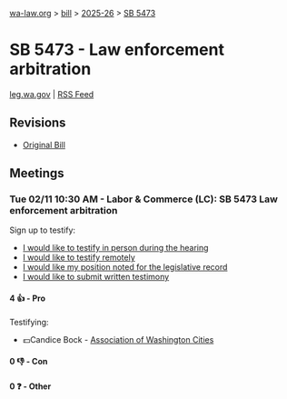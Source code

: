 [wa-law.org](/) > [bill](/bill/) > [2025-26](/bill/2025-26/) > [SB 5473](/bill/2025-26/sb/5473/)

# SB 5473 - Law enforcement arbitration
[leg.wa.gov](https://app.leg.wa.gov/billsummary?BillNumber=5473&Year=2025&Initiative=false) | [RSS Feed](./rss.xml)

## Revisions
* [Original Bill](1/)

## Meetings
### Tue 02/11 10:30 AM - Labor & Commerce (LC): SB 5473 Law enforcement arbitration
Sign up to testify:
* [I would like to testify in person during the hearing](https://app.leg.wa.gov/csi/Testifier/Add?chamber=House&mId=32751&aId=163287&caId=25709&tId=1)
* [I would like to testify remotely](https://app.leg.wa.gov/csi/Testifier/Add?chamber=House&mId=32751&aId=163287&caId=25709&tId=2)
* [I would like my position noted for the legislative record](https://app.leg.wa.gov/csi/Testifier/Add?chamber=House&mId=32751&aId=163287&caId=25709&tId=3)
* [I would like to submit written testimony](https://app.leg.wa.gov/csi/Testifier/Add?chamber=House&mId=32751&aId=163287&caId=25709&tId=4)

#### 4 👍 - Pro
Testifying:
* 💵Candice Bock - [Association of Washington Cities](/org/association_of_washington_cities/)

#### 0 👎 - Con

#### 0 ❓ - Other
